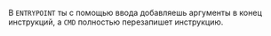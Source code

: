 
 В `ENTRYPOINT` ты с помощью ввода добавляешь аргументы в конец инструкций, а `CMD` полностью перезапишет инструкцию.
 